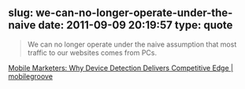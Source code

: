 slug: we-can-no-longer-operate-under-the-naive
date: 2011-09-09 20:19:57
type: quote
---

> We can no longer operate under the naive assumption that most traffic to our websites comes from PCs.

[Mobile Marketers: Why Device Detection Delivers Competitive Edge | mobilegroove](http://www.mobilegroove.com/mobile-marketers-why-device-detection-delivers-competitive-edge/)
